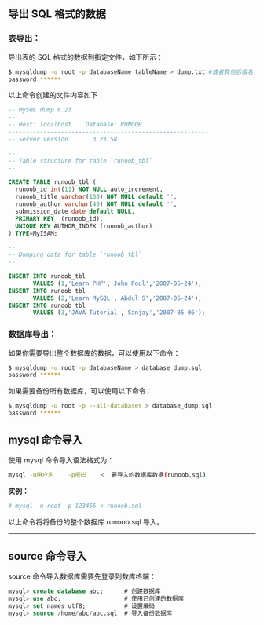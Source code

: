 ## 导出 SQL 格式的数据

### 表导出：

导出表的 SQL 格式的数据到指定文件，如下所示：

```bash
$ mysqldump -u root -p databaseName tableName > dump.txt #或者其他后缀名
password ******
```

以上命令创建的文件内容如下：

```sql
-- MySQL dump 8.23
--
-- Host: localhost    Database: RUNOOB
---------------------------------------------------------
-- Server version       3.23.58

--
-- Table structure for table `runoob_tbl`
--

CREATE TABLE runoob_tbl (
  runoob_id int(11) NOT NULL auto_increment,
  runoob_title varchar(100) NOT NULL default '',
  runoob_author varchar(40) NOT NULL default '',
  submission_date date default NULL,
  PRIMARY KEY  (runoob_id),
  UNIQUE KEY AUTHOR_INDEX (runoob_author)
) TYPE=MyISAM;

--
-- Dumping data for table `runoob_tbl`
--

INSERT INTO runoob_tbl 
       VALUES (1,'Learn PHP','John Poul','2007-05-24');
INSERT INTO runoob_tbl 
       VALUES (2,'Learn MySQL','Abdul S','2007-05-24');
INSERT INTO runoob_tbl 
       VALUES (3,'JAVA Tutorial','Sanjay','2007-05-06');
```

### 数据库导出：

如果你需要导出整个数据库的数据，可以使用以下命令：

```bash
$ mysqldump -u root -p databaseName > database_dump.sql
password ******
```

如果需要备份所有数据库，可以使用以下命令：

```bash
$ mysqldump -u root -p --all-databases > database_dump.sql
password ******
```

## mysql 命令导入

使用 mysql 命令导入语法格式为：

```bash
mysql -u用户名    -p密码    <  要导入的数据库数据(runoob.sql)
```

**实例：**

```bash
# mysql -u root -p 123456 < runoob.sql
```

以上命令将将备份的整个数据库 runoob.sql 导入。

------

## source 命令导入

source 命令导入数据库需要先登录到数库终端：

```sql
mysql> create database abc;      # 创建数据库
mysql> use abc;                  # 使用已创建的数据库 
mysql> set names utf8;           # 设置编码
mysql> source /home/abc/abc.sql  # 导入备份数据库
```

